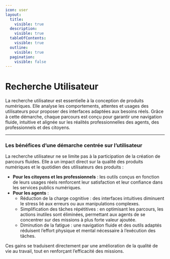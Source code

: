 ```yaml
---
icon: user
layout:
  title:
    visible: true
  description:
    visible: true
  tableOfContents:
    visible: true
  outline:
    visible: true
  pagination:
    visible: false
---
```


# Recherche Utilisateur

La recherche utilisateur est essentielle à la conception de produits numériques. Elle analyse les comportements, attentes et usages des utilisateurs pour proposer des interfaces adaptées aux besoins réels. Grâce à cette démarche, chaque parcours est conçu pour garantir une navigation fluide, intuitive et alignée sur les réalités professionnelles des agents, des professionnels et des citoyens.

***

### Les bénéfices d’une démarche centrée sur l’utilisateur

La recherche utilisateur ne se limite pas à la participation de la création de parcours fluides. Elle a un impact direct sur la qualité des produits numériques et le quotidien des utilisateurs des produits :

* **Pour les citoyens et les professionnels** : les outils conçus en fonction de leurs usages réels renforcent leur satisfaction et leur confiance dans les services publics numériques.
* **Pour les agents** :
  * Réduction de la charge cognitive : des interfaces intuitives diminuent le stress lié aux erreurs ou aux manipulations complexes.
  * Simplification des tâches répétitives : en optimisant les parcours, les actions inutiles sont éliminées, permettant aux agents de se concentrer sur des missions à plus forte valeur ajoutée.
  * Diminution de la fatigue : une navigation fluide et des outils adaptés réduisent l’effort physique et mental nécessaire à l’exécution des tâches.

Ces gains se traduisent directement par une amélioration de la qualité de vie au travail, tout en renforçant l’efficacité des missions.
